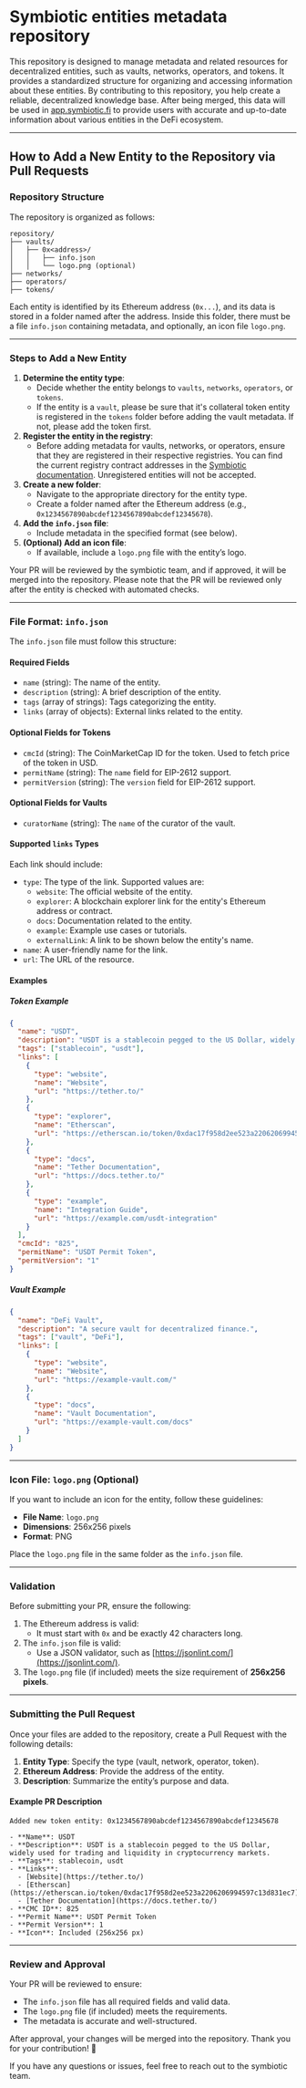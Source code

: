 
# **Symbiotic entities metadata repository**

This repository is designed to manage metadata and related resources for decentralized entities, such as vaults, networks, operators, and tokens. 
It provides a standardized structure for organizing and accessing information about these entities. 
By contributing to this repository, you help create a reliable, decentralized knowledge base. After being merged, this 
data will be used in [app.symbiotic.fi]() to provide users with accurate and up-to-date information about various entities in the DeFi ecosystem.

---

## **How to Add a New Entity to the Repository via Pull Requests**

### **Repository Structure**

The repository is organized as follows:

```
repository/
├── vaults/
│   ├── 0x<address>/
│   │   ├── info.json
│   │   └── logo.png (optional)
├── networks/
├── operators/
├── tokens/
```

Each entity is identified by its Ethereum address (`0x...`), and its data is stored in a folder named after the address. Inside this folder, there must be a file `info.json` containing metadata, and optionally, an icon file `logo.png`.

---

### **Steps to Add a New Entity**

1. **Determine the entity type**: 
   - Decide whether the entity belongs to `vaults`, `networks`, `operators`, or `tokens`.
   - If the entity is a `vault`, please be sure that it's collateral token entity is registered in the `tokens` folder before adding the vault metadata. If not, please add the token first.
2. **Register the entity in the registry**:
   - Before adding metadata for vaults, networks, or operators, ensure that they are registered in their respective registries. You can find the current registry contract addresses in the [Symbiotic documentation](https://docs.symbiotic.fi/deployments/current). Unregistered entities will not be accepted.
4. **Create a new folder**:
   - Navigate to the appropriate directory for the entity type.
   - Create a folder named after the Ethereum address (e.g., `0x1234567890abcdef1234567890abcdef12345678`).
5. **Add the `info.json` file**:
   - Include metadata in the specified format (see below).
6. **(Optional) Add an icon file**:
   - If available, include a `logo.png` file with the entity’s logo.

Your PR will be reviewed by the symbiotic team, and if approved, it will be merged into the repository. Please note that the PR will be reviewed only after the entity is checked with automated checks.

---

### **File Format: `info.json`**

The `info.json` file must follow this structure:

#### **Required Fields**
- `name` (string): The name of the entity.
- `description` (string): A brief description of the entity.
- `tags` (array of strings): Tags categorizing the entity.
- `links` (array of objects): External links related to the entity.

#### **Optional Fields for Tokens**
- `cmcId` (string): The CoinMarketCap ID for the token. Used to fetch price of the token in USD.
- `permitName` (string): The `name` field for EIP-2612 support.
- `permitVersion` (string): The `version` field for EIP-2612 support.

#### **Optional Fields for Vaults**
- `curatorName` (string): The `name` of the curator of the vault.

#### **Supported `links` Types**
Each link should include:
- `type`: The type of the link. Supported values are:
  - `website`: The official website of the entity.
  - `explorer`: A blockchain explorer link for the entity's Ethereum address or contract.
  - `docs`: Documentation related to the entity.
  - `example`: Example use cases or tutorials.
  - `externalLink`: A link to be shown below the entity's name.
- `name`: A user-friendly name for the link.
- `url`: The URL of the resource.

#### **Examples**

##### **Token Example**
```json
{
  "name": "USDT",
  "description": "USDT is a stablecoin pegged to the US Dollar, widely used for trading and liquidity in cryptocurrency markets.",
  "tags": ["stablecoin", "usdt"],
  "links": [
    {
      "type": "website",
      "name": "Website",
      "url": "https://tether.to/"
    },
    {
      "type": "explorer",
      "name": "Etherscan",
      "url": "https://etherscan.io/token/0xdac17f958d2ee523a2206206994597c13d831ec7"
    },
    {
      "type": "docs",
      "name": "Tether Documentation",
      "url": "https://docs.tether.to/"
    },
    {
      "type": "example",
      "name": "Integration Guide",
      "url": "https://example.com/usdt-integration"
    }
  ],
  "cmcId": "825",
  "permitName": "USDT Permit Token",
  "permitVersion": "1"
}
```

##### **Vault Example**
```json
{
  "name": "DeFi Vault",
  "description": "A secure vault for decentralized finance.",
  "tags": ["vault", "DeFi"],
  "links": [
    {
      "type": "website",
      "name": "Website",
      "url": "https://example-vault.com/"
    },
    {
      "type": "docs",
      "name": "Vault Documentation",
      "url": "https://example-vault.com/docs"
    }
  ]
}
```

---

### **Icon File: `logo.png` (Optional)**

If you want to include an icon for the entity, follow these guidelines:
- **File Name**: `logo.png`
- **Dimensions**: 256x256 pixels
- **Format**: PNG

Place the `logo.png` file in the same folder as the `info.json` file.

---

### **Validation**

Before submitting your PR, ensure the following:
1. The Ethereum address is valid:
   - It must start with `0x` and be exactly 42 characters long.
2. The `info.json` file is valid:
   - Use a JSON validator, such as [https://jsonlint.com/](https://jsonlint.com/).
3. The `logo.png` file (if included) meets the size requirement of **256x256 pixels**.

---

### **Submitting the Pull Request**

Once your files are added to the repository, create a Pull Request with the following details:
1. **Entity Type**: Specify the type (vault, network, operator, token).
2. **Ethereum Address**: Provide the address of the entity.
3. **Description**: Summarize the entity’s purpose and data.

#### **Example PR Description**
```
Added new token entity: 0x1234567890abcdef1234567890abcdef12345678

- **Name**: USDT
- **Description**: USDT is a stablecoin pegged to the US Dollar, widely used for trading and liquidity in cryptocurrency markets.
- **Tags**: stablecoin, usdt
- **Links**: 
  - [Website](https://tether.to/)
  - [Etherscan](https://etherscan.io/token/0xdac17f958d2ee523a2206206994597c13d831ec7)
  - [Tether Documentation](https://docs.tether.to/)
- **CMC ID**: 825
- **Permit Name**: USDT Permit Token
- **Permit Version**: 1
- **Icon**: Included (256x256 px)
```

---

### **Review and Approval**

Your PR will be reviewed to ensure:
- The `info.json` file has all required fields and valid data.
- The `logo.png` file (if included) meets the requirements.
- The metadata is accurate and well-structured.

After approval, your changes will be merged into the repository. Thank you for your contribution! 🎉

If you have any questions or issues, feel free to reach out to the symbiotic team.
